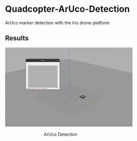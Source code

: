 # Quadcopter-ArUco-Detection
ArUco marker detection with the Iris drone platform

## Results

<img src="images/arucodetection.gif" width="415">

<p align = "left">
&ensp;&ensp;&ensp;&ensp;&ensp;&ensp;&ensp;&ensp;&ensp;&ensp;&ensp;&ensp;&ensp;&ensp;&ensp;&ensp;&ensp;&ensp;ArUco Detection
</p>

